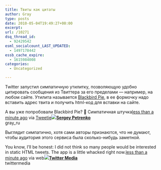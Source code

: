 ```yaml
---
title: Твиты как цитаты
author: Gray
type: posts
date: 2010-05-04T19:49:27+00:00
excerpt:
url: /10271
dsq_thread_id:
  - 92429542
esml_socialcount_LAST_UPDATED:
  - 1497178442
essb_cache_expire:
  - 1615984008
categories:
  - Uncategorized

---
```








Twitter запустил симпатичную утилитку, позволяющую удобно цитировать сообщения из Твиттера за его пределами &#8212; например, на любом сайте. Утилита называется <a href="http://media.twitter.com/blackbird-pie/" target="_blank">Blackbird Pie</a>, в ее формочку надо вставить адрес твита и получить <nobr>html-код</nobr> для вставки на сайте.

<!-- http://twitter.com/gray_ru/status/13383346767 -->

<div class='bbpBox'>
  <p class='bbpTweet'>
    А вы уже попробовали Blackbird Pie? 🙂 Симпатичная штучка<span class='timestamp'><a title='Tue May 04 20:42:35 +0000 2010' href='http://twitter.com/gray_ru/status/13383346767'>less than a minute ago</a> via <a href="http://www.atebits.com/" rel="nofollow">Tweetie</a></span><span class='metadata'><span class='author'><a href='http://twitter.com/gray_ru'><img src='https://i2.wp.com/a3.twimg.com/profile_images/76705643/pic2_normal.jpg?w=740' data-recalc-dims="1" /></a><strong><a href='http://twitter.com/gray_ru'>Sergey Petrenko</a></strong><br />gray_ru</span></span></span>
  </p>


<!-- end of tweet -->

Выглядит симпатично, хотя сами авторы признаются, что не думают, чтобы аудитория этого сервиса была <nobr>сколько-нибудь</nobr> заметной.

<!-- http://twitter.com/twittermedia/status/13377915127 -->

<div class='bbpBox'>
  <p class='bbpTweet'>
    You know, I&#8217;ll be honest: I did not think so many people would be interested in static HTML tweets. The app is a little whacked right now.<span class='timestamp'><a title='Tue May 04 18:33:55 +0000 2010' href='http://twitter.com/twittermedia/status/13377915127'>less than a minute ago</a> via web</span><span class='metadata'><span class='author'><a href='http://twitter.com/twittermedia'><img src='https://i0.wp.com/a1.twimg.com/profile_images/808172548/twittermedia-testpattern_normal.jpg?w=740' data-recalc-dims="1" /></a><strong><a href='http://twitter.com/twittermedia'>Twitter Media</a></strong><br />twittermedia</span></span></span>
  </p>


<!-- end of tweet -->